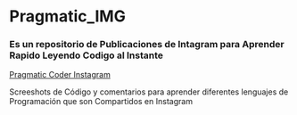 # Pragmatic_IMG
### Es un repositorio de Publicaciones de Intagram para Aprender Rapido Leyendo Codigo al Instante
[Pragmatic Coder Instagram](https://www.instagram.com/zelechos/)

Screeshots de Código y comentarios para aprender diferentes lenguajes de Programación que son Compartidos en Instagram
